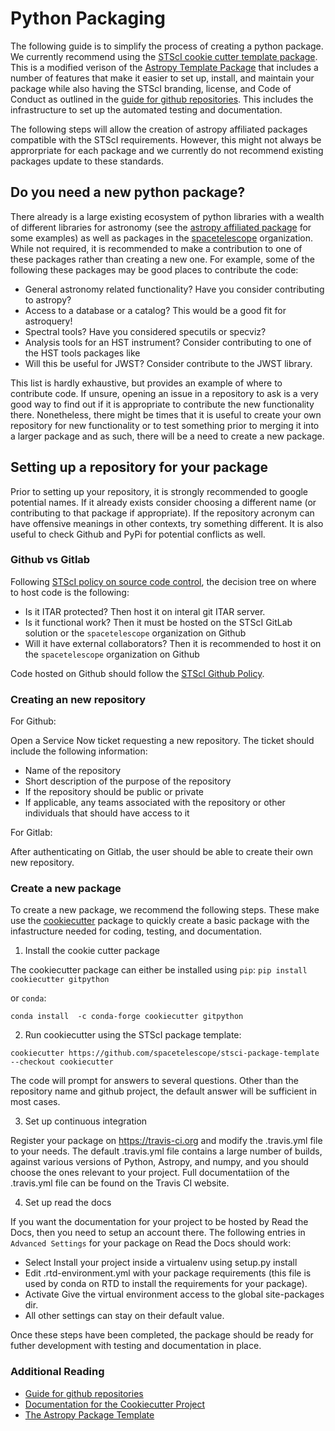 # Python Packaging

The following guide is to simplify the process of creating a python
package.  We currently recommend using the [STScI cookie cutter
template package]().  This is a modified verison of the [Astropy
Template Package](https://github.com/astropy/package-template) that
includes a number of features that make it easier to set up, install,
and maintain your package while also having the STScI branding,
license, and Code of Conduct as outlined in the [guide for github
repositories](https://github.com/spacetelescope/style-guides/blob/master/guides/github-repositories.md).
This includes the infrastructure to set up the automated testing and
documentation.

The following steps will allow the creation of astropy affiliated
packages compatible with the STScI requirements.  However, this might
not always be approrpriate for each package and we currently do not
recommend existing packages update to these standards.


## Do you need a new python package?

There already is a large existing ecosystem of python libraries with a
wealth of different libraries for astronomy (see the [astropy
affiliated package](https://www.astropy.org/affiliated/) for some
examples) as well as packages in the
[spacetelescope](https://github.com/spacetelescope) organization.
While not required, it is recommended to make a contribution to one of
these packages rather than creating a new one.  For example, some of
the following these packages may be good places to contribute the
code:

* General astronomy related functionality?  Have you consider contributing to astropy?
* Access to a database or a catalog?   This would be a good fit for astroquery!
* Spectral tools?   Have you considered specutils or specviz? 
* Analysis tools for an HST instrument?  Consider contributing to one of the HST tools packages like
* Will this be useful for JWST?  Consider contribute to the JWST library.
 
This list is hardly exhaustive, but provides an example of where to
contribute code.  If unsure, opening an issue in a repository to ask
is a very good way to find out if it is appropriate to contribute the
new functionality there.  Nonetheless, there might be times that it is
useful to create your own repository for new functionality or to test
something prior to merging it into a larger package and as such, there
will be a need to create a new package.


## Setting up a repository for your package

Prior to setting up your repository, it is strongly recommended to
google potential names.  If it already exists consider choosing a
different name (or contributing to that package if appropriate).  If
the repository acronym can have offensive meanings in other contexts,
try something different.  It is also useful to check Github and PyPi
for potential conflicts as well.

### Github vs Gitlab

Following [STScI policy on source code
control](https://innerspace.stsci.edu/display/isec/Source+Code+Control),
the decision tree on where to host code is the following:

* Is it ITAR protected?  Then host it on interal git ITAR server. 
* Is it functional work?   Then it must be hosted on the STScI GitLab solution or the `spacetelescope` organization on Github
* Will it have external collaborators?  Then it is recommended to host it on the `spacetelescope` organization on Github

Code hosted on Github should follow the [STScI Github
Policy](https://innerspace.stsci.edu/display/isec/GitHub).


### Creating an new repository  

For Github:

Open a Service Now ticket requesting a new repository.  The ticket
should include the following information:

* Name of the repository
* Short description of the purpose of the repository
* If the repository should be public or private
* If applicable, any teams associated with the repository or other
individuals that should have access to it

For Gitlab:

After authenticating on Gitlab, the user should be able to create
their own new repository.


### Create a new package

To create a new package, we recommend the following steps.  These make
use the
[cookiecutter](https://cookiecutter.readthedocs.io/en/latest/index.html)
package to quickly create a basic package with the infastructure
needed for coding, testing, and documentation.

1.  Install the cookie cutter package

The cookiecutter package can either be installed using `pip`:
```pip install cookiecutter gitpython```

or `conda`:

```conda install  -c conda-forge cookiecutter gitpython```

2. Run cookiecutter using the STScI package template:
```
cookiecutter https://github.com/spacetelescope/stsci-package-template --checkout cookiecutter
```

The code will prompt for answers to several questions.  Other than the
repository name and github project, the default answer will be
sufficient in most cases.

3.  Set up continuous integration

Register your package on https://travis-ci.org and modify the
.travis.yml file to your needs. The default .travis.yml file contains
a large number of builds, against various versions of Python, Astropy,
and numpy, and you should choose the ones relevant to your
project. Full documentatiion of the .travis.yml file can be found on
the Travis CI website.


4.  Set up read the docs

If you want the documentation for your project to be hosted by Read
the Docs, then you need to setup an account there. The following
entries in `Advanced Settings` for your package on Read the Docs
should work:

* Select Install your project inside a virtualenv using setup.py install
* Edit .rtd-environment.yml with your package requirements (this file is used by conda on RTD to install the requirements for your package).
* Activate Give the virtual environment access to the global site-packages dir.
* All other settings can stay on their default value.


Once these steps have been completed, the package should be ready for
futher development with testing and documentation in place.



### Additional Reading

* [Guide for github repositories](https://github.com/spacetelescope/style-guides/blob/master/guides/github-repositories.md)
* [Documentation for the Cookiecutter Project](https://cookiecutter.readthedocs.io/en/latest/readme.html)
* [The Astropy Package Template](http://docs.astropy.org/projects/package-template/en/latest/)

